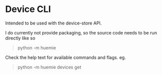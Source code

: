 # Device CLI

Intended to be used with the device-store API.

I do currently not provide packaging, so the source code needs to be run directly like so

> python -m huemie

Check the help text for available commands and flags. eg.

> python -m huemie devices get
